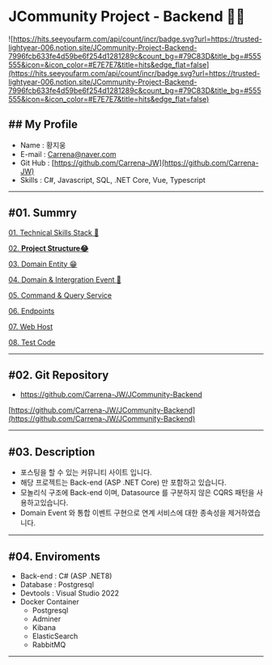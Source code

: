 # JCommunity Project - Backend 🧨🧨

![https://hits.seeyoufarm.com/api/count/incr/badge.svg?url=https://trusted-lightyear-006.notion.site/JCommunity-Project-Backend-7996fcb633fe4d59be6f254d1281289c&count_bg=#79C83D&title_bg=#555555&icon=&icon_color=#E7E7E7&title=hits&edge_flat=false](https://hits.seeyoufarm.com/api/count/incr/badge.svg?url=https://trusted-lightyear-006.notion.site/JCommunity-Project-Backend-7996fcb633fe4d59be6f254d1281289c&count_bg=#79C83D&title_bg=#555555&icon=&icon_color=#E7E7E7&title=hits&edge_flat=false)

## ## My Profile ##

- Name : 황지웅
- E-mail : Carrena@naver.com
- Git Hub : [https://github.com/Carrena-JW](https://github.com/Carrena-JW)
- Skills : C#, Javascript, SQL, .NET Core, Vue, Typescript

---

## #01. Summry

[01. Technical Skills Stack 🤔](https://www.notion.so/01-Technical-Skills-Stack-113ad5c91d9445d296f201bc9e832ff1?pvs=21)

[02. **Project Structure😂**](https://www.notion.so/02-Project-Structure-638396a12ea442e09c7ca5c6910b6b51?pvs=21)

[03. Domain Entity 😁](https://www.notion.so/03-Domain-Entity-f944b6b5e3b441f7af5d88c8bb07ab85?pvs=21)

[04. Domain & Intergration Event 🎃](https://www.notion.so/04-Domain-Intergration-Event-06a4b7f6406d4864af25a76de3b532ef?pvs=21)

[05. Command & Query Service](https://www.notion.so/05-Command-Query-Service-d58c54bbf3d1464c9f08c98643d9f4c2?pvs=21)

[06. Endpoints](https://www.notion.so/06-Endpoints-de139e2dfafe42d1bcfa8eccf782b80d?pvs=21)

[07. Web Host](https://www.notion.so/07-Web-Host-724db8a5b89448a99b8df52f11914da0?pvs=21)

[08. Test Code](https://www.notion.so/08-Test-Code-8e0dc04b71c543f49aadd98ccf85abec?pvs=21)

---

## #02. Git Repository

- https://github.com/Carrena-JW/JCommunity-Backend

[https://github.com/Carrena-JW/JCommunity-Backend](https://github.com/Carrena-JW/JCommunity-Backend)

---

## #03. Description

- 포스팅을 할 수 있는 커뮤니티 사이트 입니다.
- 해당 프로젝트는 Back-end (ASP .NET Core) 만 포함하고 있습니다.
- 모놀리식 구조에 Back-end 이며, Datasource 를 구분하지 않은 CQRS 패턴을 사용하고있습니다.
- Domain Event 와 통합 이벤트 구현으로 연계 서비스에 대한 종속성을 제거하였습니다.

---

## #04. Enviroments

- Back-end : C# (ASP .NET8)
- Database : Postgresql
- Devtools : Visual Studio 2022
- Docker Container
    - Postgresql
    - Adminer
    - Kibana
    - ElasticSearch
    - RabbitMQ

---
 
